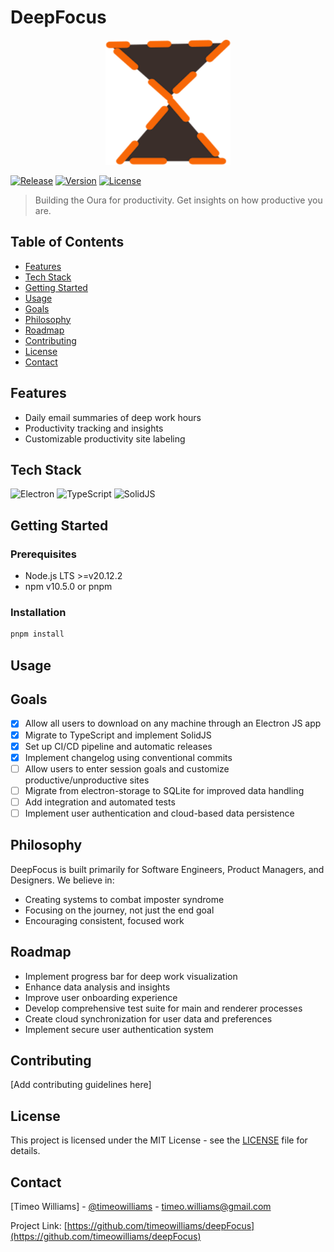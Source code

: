 # DeepFocus

<p align="center">
  <img src="resources/icon.png" alt="DeepFocus Logo" width="200" height="200">
</p>

[![Release](https://github.com/timeowilliams/deepFocus/actions/workflows/release.yml/badge.svg)](https://github.com/timeowilliams/deepFocus/actions/workflows/release.yml)
[![Version](https://img.shields.io/npm/v/project.svg)](https://www.npmjs.com/package/project)
[![License](https://img.shields.io/badge/license-MIT-blue.svg)](LICENSE)

> Building the Oura for productivity. Get insights on how productive you are.

## Table of Contents

- [Features](#features)
- [Tech Stack](#tech-stack)
- [Getting Started](#getting-started)
- [Usage](#usage)
- [Goals](#goals)
- [Philosophy](#philosophy)
- [Roadmap](#roadmap)
- [Contributing](#contributing)
- [License](#license)
- [Contact](#contact)

## Features

- Daily email summaries of deep work hours
- Productivity tracking and insights
- Customizable productivity site labeling

## Tech Stack

![Electron](https://img.shields.io/badge/-Electron-47848F?style=flat-square&logo=electron&logoColor=white)
![TypeScript](https://img.shields.io/badge/-TypeScript-3178C6?style=flat-square&logo=typescript&logoColor=white)
![SolidJS](https://img.shields.io/badge/-SolidJS-2C4F7C?style=flat-square&logo=solid&logoColor=white)

## Getting Started

### Prerequisites

- Node.js LTS >=v20.12.2
- npm v10.5.0 or pnpm

### Installation

```bash
pnpm install
```

## Usage

## Goals

- [x] Allow all users to download on any machine through an Electron JS app
- [x] Migrate to TypeScript and implement SolidJS
- [x] Set up CI/CD pipeline and automatic releases
- [x] Implement changelog using conventional commits
- [ ] Allow users to enter session goals and customize productive/unproductive sites
- [ ] Migrate from electron-storage to SQLite for improved data handling
- [ ] Add integration and automated tests
- [ ] Implement user authentication and cloud-based data persistence

## Philosophy

DeepFocus is built primarily for Software Engineers, Product Managers, and Designers. We believe in:

- Creating systems to combat imposter syndrome
- Focusing on the journey, not just the end goal
- Encouraging consistent, focused work

## Roadmap

- Implement progress bar for deep work visualization
- Enhance data analysis and insights
- Improve user onboarding experience
- Develop comprehensive test suite for main and renderer processes
- Create cloud synchronization for user data and preferences
- Implement secure user authentication system

## Contributing

[Add contributing guidelines here]

## License

This project is licensed under the MIT License - see the [LICENSE](LICENSE) file for details.

## Contact

[Timeo Williams] - [@timeowilliams](https://twitter.com/timeowilliams) - timeo.williams@gmail.com

Project Link: [https://github.com/timeowilliams/deepFocus](https://github.com/timeowilliams/deepFocus)
